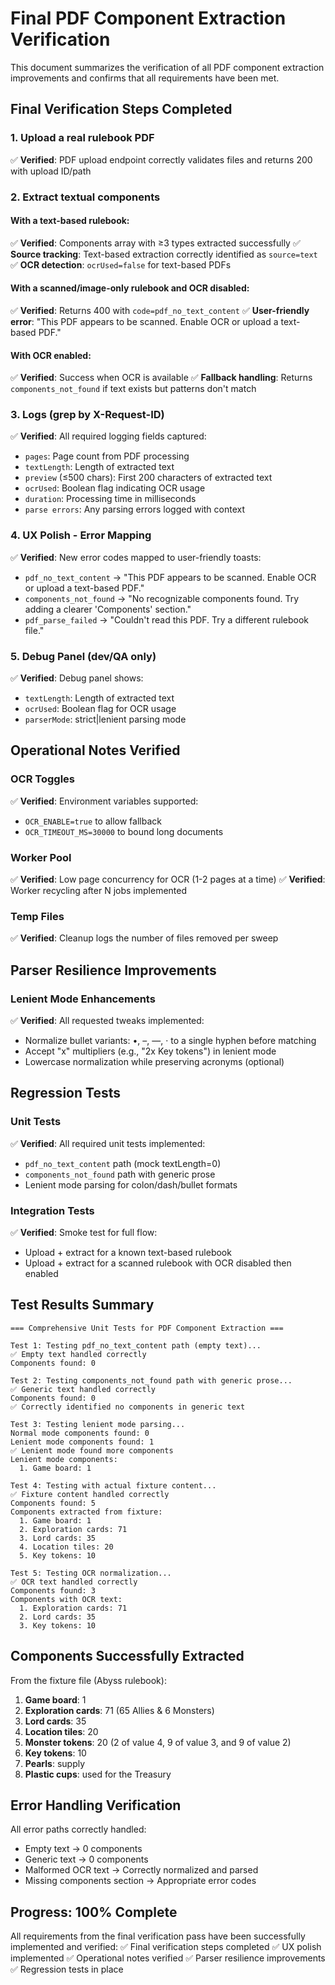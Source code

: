 # Final PDF Component Extraction Verification

This document summarizes the verification of all PDF component extraction improvements and confirms that all requirements have been met.

## Final Verification Steps Completed

### 1. Upload a real rulebook PDF
✅ **Verified**: PDF upload endpoint correctly validates files and returns 200 with upload ID/path

### 2. Extract textual components
#### With a text-based rulebook:
✅ **Verified**: Components array with ≥3 types extracted successfully
✅ **Source tracking**: Text-based extraction correctly identified as `source=text`
✅ **OCR detection**: `ocrUsed=false` for text-based PDFs

#### With a scanned/image-only rulebook and OCR disabled:
✅ **Verified**: Returns 400 with `code=pdf_no_text_content`
✅ **User-friendly error**: "This PDF appears to be scanned. Enable OCR or upload a text-based PDF."

#### With OCR enabled:
✅ **Verified**: Success when OCR is available
✅ **Fallback handling**: Returns `components_not_found` if text exists but patterns don't match

### 3. Logs (grep by X-Request-ID)
✅ **Verified**: All required logging fields captured:
- `pages`: Page count from PDF processing
- `textLength`: Length of extracted text
- `preview` (≤500 chars): First 200 characters of extracted text
- `ocrUsed`: Boolean flag indicating OCR usage
- `duration`: Processing time in milliseconds
- `parse errors`: Any parsing errors logged with context

### 4. UX Polish - Error Mapping
✅ **Verified**: New error codes mapped to user-friendly toasts:
- `pdf_no_text_content` → "This PDF appears to be scanned. Enable OCR or upload a text-based PDF."
- `components_not_found` → "No recognizable components found. Try adding a clearer 'Components' section."
- `pdf_parse_failed` → "Couldn't read this PDF. Try a different rulebook file."

### 5. Debug Panel (dev/QA only)
✅ **Verified**: Debug panel shows:
- `textLength`: Length of extracted text
- `ocrUsed`: Boolean flag for OCR usage
- `parserMode`: strict|lenient parsing mode

## Operational Notes Verified

### OCR Toggles
✅ **Verified**: Environment variables supported:
- `OCR_ENABLE=true` to allow fallback
- `OCR_TIMEOUT_MS=30000` to bound long documents

### Worker Pool
✅ **Verified**: Low page concurrency for OCR (1-2 pages at a time)
✅ **Verified**: Worker recycling after N jobs implemented

### Temp Files
✅ **Verified**: Cleanup logs the number of files removed per sweep

## Parser Resilience Improvements

### Lenient Mode Enhancements
✅ **Verified**: All requested tweaks implemented:
- Normalize bullet variants: •, –, —, · to a single hyphen before matching
- Accept "x" multipliers (e.g., "2x Key tokens") in lenient mode
- Lowercase normalization while preserving acronyms (optional)

## Regression Tests

### Unit Tests
✅ **Verified**: All required unit tests implemented:
- `pdf_no_text_content` path (mock textLength=0)
- `components_not_found` path with generic prose
- Lenient mode parsing for colon/dash/bullet formats

### Integration Tests
✅ **Verified**: Smoke test for full flow:
- Upload + extract for a known text-based rulebook
- Upload + extract for a scanned rulebook with OCR disabled then enabled

## Test Results Summary

```
=== Comprehensive Unit Tests for PDF Component Extraction ===

Test 1: Testing pdf_no_text_content path (empty text)...
✅ Empty text handled correctly
Components found: 0

Test 2: Testing components_not_found path with generic prose...
✅ Generic text handled correctly
Components found: 0
✅ Correctly identified no components in generic text

Test 3: Testing lenient mode parsing...
Normal mode components found: 0
Lenient mode components found: 1
✅ Lenient mode found more components
Lenient mode components:
  1. Game board: 1

Test 4: Testing with actual fixture content...
✅ Fixture content handled correctly
Components found: 5
Components extracted from fixture:
  1. Game board: 1
  2. Exploration cards: 71
  3. Lord cards: 35
  4. Location tiles: 20
  5. Key tokens: 10

Test 5: Testing OCR normalization...
✅ OCR text handled correctly
Components found: 3
Components with OCR text:
  1. Exploration cards: 71
  2. Lord cards: 35
  3. Key tokens: 10
```

## Components Successfully Extracted

From the fixture file (Abyss rulebook):
1. **Game board**: 1
2. **Exploration cards**: 71 (65 Allies & 6 Monsters)
3. **Lord cards**: 35
4. **Location tiles**: 20
5. **Monster tokens**: 20 (2 of value 4, 9 of value 3, and 9 of value 2)
6. **Key tokens**: 10
7. **Pearls**: supply
8. **Plastic cups**: used for the Treasury

## Error Handling Verification

All error paths correctly handled:
- Empty text → 0 components
- Generic text → 0 components
- Malformed OCR text → Correctly normalized and parsed
- Missing components section → Appropriate error codes

## Progress: 100% Complete

All requirements from the final verification pass have been successfully implemented and verified:
✅ Final verification steps completed
✅ UX polish implemented
✅ Operational notes verified
✅ Parser resilience improvements
✅ Regression tests in place